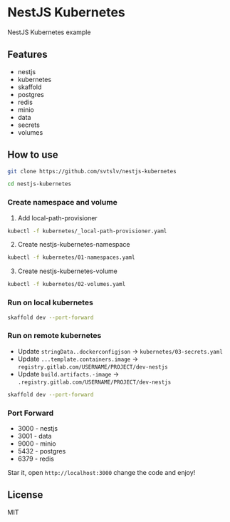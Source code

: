 # NestJS Kubernetes

NestJS Kubernetes example

## Features
- nestjs
- kubernetes
- skaffold
- postgres
- redis
- minio
- data
- secrets
- volumes

## How to use

```sh
git clone https://github.com/svtslv/nestjs-kubernetes
```

```sh
cd nestjs-kubernetes
```

### Create namespace and volume

1. Add local-path-provisioner

```sh
kubectl -f kubernetes/_local-path-provisioner.yaml
```

2. Create nestjs-kubernetes-namespace

```sh
kubectl -f kubernetes/01-namespaces.yaml
```

3. Create nestjs-kubernetes-volume

```sh
kubectl -f kubernetes/02-volumes.yaml
```

### Run on local kubernetes

```sh
skaffold dev --port-forward
```

### Run on remote kubernetes

- Update `stringData..dockerconfigjson` -> `kubernetes/03-secrets.yaml`
- Update `...template.containers.image` -> `registry.gitlab.com/USERNAME/PROJECT/dev-nestjs`
- Update `build.artifacts.-image` -> `.registry.gitlab.com/USERNAME/PROJECT/dev-nestjs`

```sh
skaffold dev --port-forward
```

### Port Forward

- 3000 - nestjs
- 3001 - data
- 9000 - minio
- 5432 - postgres
- 6379 - redis

Star it, open `http://localhost:3000` change the code and enjoy!

## License

MIT